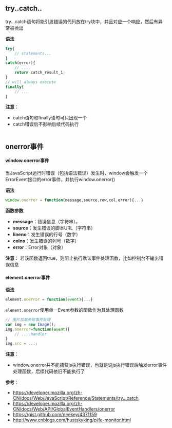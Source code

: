 ## try..catch..
try...catch语句将能引发错误的代码放在try块中，并且对应一个响应，然后有异常被抛出

**语法**

```js
try{
    // statements...
}
catch(error){
    // ....
    return catch_result_1;
}
// will always execute
finally{
    // ...
}
```

**注意**：
- catch语句和finally语句可只出现一个
- catch错误后不影响后续代码执行

```js

```


## onerror事件
#### window.onerror事件
当JavaScript运行时错误（包括语法错误）发生时，window会触发一个ErrorEvent接口的error事件，并执行window.onerror()

**语法**

```js
window.onerror = function(message,source,row,col,error){...}
```
**函数参数**
- **message**：错误信息（字符串）。
- **source**：发生错误的脚本URL（字符串）
- **lineno**：发生错误的行号（数字）
- **colno**：发生错误的列号（数字）
- **error**：Error对象（对象）

**注意**：
若该函数返回true，则阻止执行默认事件处理函数，比如控制台不输出错误信息


#### element.onerror事件
**语法**

```js
element.onerror = function(event){...}
```
`element.onerror`使用单一Event参数的函数作为其处理函数


```js
// 图片加载失败事件处理
var img = new Image();
img.onerror=function(event){
    // ....handler
}
img.src = ...;
```

**注意**：
- window.onerror并不能捕获js执行错误，也就是说js执行错误后触发error事件处理函数，后续代码依旧不能执行了

**参考**：
- https://developer.mozilla.org/zh-CN/docs/Web/JavaScript/Reference/Statements/try...catch
- https://developer.mozilla.org/zh-CN/docs/Web/API/GlobalEventHandlers/onerror
- https://gist.github.com/neekey/4371159
- http://www.cnblogs.com/hustskyking/p/fe-monitor.html
